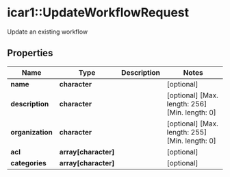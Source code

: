 # icar1::UpdateWorkflowRequest

Update an existing workflow

## Properties
Name | Type | Description | Notes
------------ | ------------- | ------------- | -------------
**name** | **character** |  | [optional] 
**description** | **character** |  | [optional] [Max. length: 256] [Min. length: 0] 
**organization** | **character** |  | [optional] [Max. length: 255] [Min. length: 0] 
**acl** | **array[character]** |  | [optional] 
**categories** | **array[character]** |  | [optional] 


